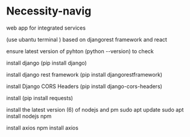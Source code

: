 # Necessity-navig
web app for integrated services

(use ubantu terminal )
based on djangorest framework and react

ensure latest version of pyhton
(python --version) to check

install django
(pip install django)

install django rest framework
(pip install djangorestframework)

install Django CORS Headers
(pip install django-cors-headers)

install
(pip install requests)

install the latest version (6) of nodejs and pm
sudo apt update
sudo apt install nodejs npm

install axios
npm install axios

